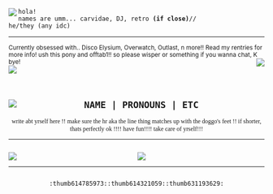
<img src="https://64.media.tumblr.com/6553f5110f6896eeb81e7b8dbd0d3f13/a2b9a9b92798b874-49/s100x200/8291a450846c2d5e932711f4572e5f49073284f4.gifv" align="left"/></img><code>hola! names are umm... carvidae, DJ, retro **(if close)**// he/they (any idc)</code><hr><small>Currently obsessed with.. Disco Elysium, Overwatch, Outlast, n more!!
Read my rentries for more info! ush this pony and offtab1!! so please wisper or something if you wanna chat, K bye!</small><code><img src="https://file.garden/Z3EALLWSDUQChgKp/pony" align="right"/></img>
<img src="https://xyz.crd.co/assets/images/gallery07/b9f423fc.gif?v=de6feabd"/></img>

<div align="center"><img src="https://64.media.tumblr.com/6553f5110f6896eeb81e7b8dbd0d3f13/a2b9a9b92798b874-49/s100x200/8291a450846c2d5e932711f4572e5f49073284f4.gifv" align="left"/><h2><b>NAME | PRONOUNS | ETC</b></h2><font face ="Calibri">write abt yrself here !! make sure the hr aka the line thing matches up with the doggo's feet !! if shorter, thats perfectly ok !!!! have fun!!!! take care of yrself!!!<hr></font></div>                                                                                                                                                                                                                                                                                       
<div align="center"><img src="https://images-wixmp-ed30a86b8c4ca887773594c2.wixmp.com/f/d88a5195-88db-46df-b8a9-651861119735/dg5uv4o-a4f78e81-5ee6-4e0b-bc3e-fb4102d07226.png?token=eyJ0eXAiOiJKV1QiLCJhbGciOiJIUzI1NiJ9.eyJzdWIiOiJ1cm46YXBwOjdlMGQxODg5ODIyNjQzNzNhNWYwZDQxNWVhMGQyNmUwIiwiaXNzIjoidXJuOmFwcDo3ZTBkMTg4OTgyMjY0MzczYTVmMGQ0MTVlYTBkMjZlMCIsIm9iaiI6W1t7InBhdGgiOiJcL2ZcL2Q4OGE1MTk1LTg4ZGItNDZkZi1iOGE5LTY1MTg2MTExOTczNVwvZGc1dXY0by1hNGY3OGU4MS01ZWU2LTRlMGItYmMzZS1mYjQxMDJkMDcyMjYucG5nIn1dXSwiYXVkIjpbInVybjpzZXJ2aWNlOmZpbGUuZG93bmxvYWQiXX0.JxT1fNpsuqiYHSLyJZPv_4IYI5nYwDVFEdSmi0yfd3k"/<img src="https://64.media.tumblr.com/6553f5110f6896eeb81e7b8dbd0d3f13/a2b9a9b92798b874-49/s100x200/8291a450846c2d5e932711f4572e5f49073284f4.gifv" align="left"/><img src="https://file.garden/Z3EALLWSDUQChgKp/harry"><hr>
:thumb614785973::thumb614321059::thumb631193629:
